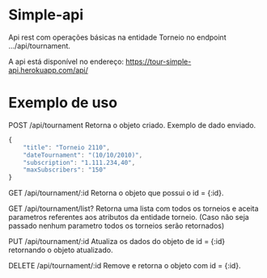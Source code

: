 # Simple-api
Api rest com operações básicas na entidade Torneio no endpoint .../api/tournament.

A api está disponível no endereço: https://tour-simple-api.herokuapp.com/api/

# Exemplo de uso
POST /api/tournament
Retorna o objeto criado.
Exemplo de dado enviado.
```javascript
{
	"title": "Torneio 2110",
	"dateTournament": "(10/10/2010)",
	"subscription": "1.111.234,40",
	"maxSubscribers": "150"
}
```

GET /api/tournament/:id
Retorna o objeto que possui o id = {:id}.

GET /api/tournament/list?
Retorna uma lista com todos os torneios e aceita parametros referentes aos atributos da entidade torneio.
(Caso não seja passado nenhum parametro todos os torneios serão retornados)

PUT /api/tournament/:id
Atualiza os dados do objeto de id = {:id} retornando o objeto atualizado.

DELETE /api/tournament/:id
Remove e retorna o objeto com id = {:id}.
